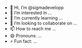 - 👋 Hi, I’m @sigmadevelopp
- 👀 I’m interested in ...
- 🌱 I’m currently learning ...
- 💞️ I’m looking to collaborate on ...
- 📫 How to reach me ...
- 😄 Pronouns: ...
- ⚡ Fun fact: ...

<!---
sigmadevelopp/sigmadevelopp is a ✨ special ✨ repository because its `README.md` (this file) appears on your GitHub profile.
You can click the Preview link to take a look at your changes.
--->
